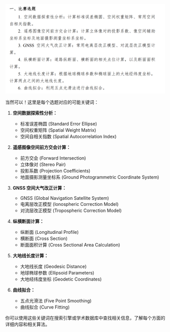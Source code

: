![71621696142](选题.assets\1716216961422.png)

当然可以！这里是每个选题对应的可能关键词：

1. **空间数据探索性分析：**
   - 标准误差椭圆 (Standard Error Ellipse)
   - 空间权重矩阵 (Spatial Weight Matrix)
   - 空间自相关指数 (Spatial Autocorrelation Index)

2. **遥感图像空间前方交会计算：**
   - 前方交会 (Forward Intersection)
   - 立体像对 (Stereo Pair)
   - 投影系数 (Projection Coefficients)
   - 地面摄影测量坐标系 (Ground Photogrammetric Coordinate System)

3. **GNSS 空间大气改正计算：**
   - GNSS (Global Navigation Satellite System)
   - 电离层改正模型 (Ionospheric Correction Model)
   - 对流层改正模型 (Tropospheric Correction Model)

4. **纵横断面计算：**
   - 纵断面 (Longitudinal Profile)
   - 横断面 (Cross Section)
   - 断面面积计算 (Cross Sectional Area Calculation)

5. **大地线长度计算：**
   - 大地线长度 (Geodesic Distance)
   - 地球椭球参数 (Ellipsoid Parameters)
   - 大地经纬度坐标 (Geodetic Coordinates)

6. **曲线拟合：**
   - 五点光滑法 (Five Point Smoothing)
   - 曲线拟合 (Curve Fitting)

你可以使用这些关键词在搜索引擎或学术数据库中查找相关信息，了解每个方面的详细内容和相关算法。